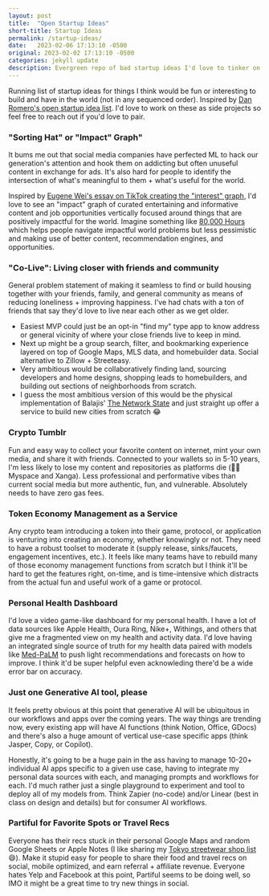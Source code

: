 ```yaml
---
layout: post
title:  "Open Startup Ideas"
short-title: Startup Ideas
permalink: /startup-ideas/
date:   2023-02-06 17:13:10 -0500
original: 2023-02-02 17:13:10 -0500
categories: jekyll update
description: Evergreen repo of bad startup ideas I'd love to tinker on.
---
```


Running list of startup ideas for things I think would be fun or interesting to build and have in the world (not in any sequenced order). Inspired by [Dan Romero's open startup idea list](https://danromero.org/free-startup-ideas.html). I'd love to work on these as side projects so feel free to reach out if you'd love to pair.


### **"Sorting Hat" or "Impact" Graph"**
It bums me out that social media companies have perfected ML to hack our generation's attention and hook them on addicting but often unuseful content in exchange for ads. It's also hard for people to identify the intersection of what's meaningful to them + what's useful for the world. 

Inspired by <a href="https://www.eugenewei.com/blog/2020/8/3/tiktok-and-the-sorting-hat">Eugene Wei's essay on TikTok creating the "interest" graph</a>, I'd love to see an "impact" graph of curated entertaining and informative content and job opportunities vertically focused around things that are positively impactful for the world. Imagine something like <a href="https://80000hours.org/">80,000 Hours</a> which helps people navigate impactful world problems but less pessimistic and making use of better content, recommendation engines, and opportunities.


### **"Co-Live": Living closer with friends and community**
General problem statement of making it seamless to find or build housing together with your friends, family, and general community as means of reducing loneliness + improving happiness. I've had chats with a ton of friends that say they'd love to live near each other as we get older. 

- Easiest MVP could just be an opt-in "find my" type app to know address or general vicinity of where your close friends live to keep in mind.
- Next up might be a group search, filter, and bookmarking experience layered on top of Google Maps, MLS data, and homebuilder data. Social alternative to Zillow + Streeteasy.
- Very ambitious would be collaboratively finding land, sourcing developers and home designs, shopping leads to homebuilders, and building out sections of neighborhoods from scratch.
- I guess the most ambitious version of this would be the physical implementation of Balajis' [The Network State](https://thenetworkstate.com/) and just straight up offer a service to build new cities from scratch 😂


### **Crypto Tumblr**
Fun and easy way to collect your favorite content on internet, mint your own media, and share it with friends. Connected to your wallets so in 5-10 years, I'm less likely to lose my content and repositories as platforms die (👋🏼 Myspace and Xanga). Less professional and performative vibes than current social media but more authentic, fun, and vulnerable. Absolutely needs to have zero gas fees.


### Token Economy Management as a Service
Any crypto team introducing a token into their game, protocol, or application is venturing into creating an economy, whether knowingly or not. They need to have a robust toolset to moderate it (supply release, sinks/faucets, engagement incentives, etc.). It feels like many teams have to rebuild many of those economy management functions from scratch but I think it'll be hard to get the features right, on-time, and is time-intensive which distracts from the actual fun and useful work of a game or protocol.


### Personal Health Dashboard
I'd love a video game-like dashboard for my personal health. I have a lot of data sources like Apple Health, Oura Ring, Nike+, Withings, and others that give me a fragmented view on my health and activity data. I'd love having an integrated single source of truth for my health data paired with models like [Med-PaLM](https://pharmaphorum.com/news/google-and-deepmind-share-work-on-medical-chatbot-med-palm/) to push light recommendations and forecasts on how to improve. I think it'd be super helpful even acknowleding there'd be a wide error bar on accuracy. 


### Just one Generative AI tool, please
It feels pretty obvious at this point that generative AI will be ubiquitous in our workflows and apps over the coming years. The way things are trending now, every existing app will have AI functions (think Notion, Office, GDocs) and there's also a huge amount of vertical use-case specific apps (think Jasper, Copy, or Copilot). 

Honestly, it's going to be a huge pain in the ass having to manage 10-20+ individual AI apps specific to a given use case, having to integrate my personal data sources with each, and managing prompts and workflows for each. I'd much rather just a single playground to experiment and tool to deploy all of my models from. Think Zapier (no-code) and/or Linear (best in class on design and details) but for consumer AI workflows.


### Partiful for Favorite Spots or Travel Recs
Everyone has their recs stuck in their personal Google Maps and random Google Sheets or Apple Notes (I like sharing my [Tokyo streetwear shop list](https://goo.gl/maps/BMaDtXQ5Pz24rNar5) 😄). Make it stupid easy for people to share their food and travel recs on social, mobile optimized, and earn referral + affiliate revenue. Everyone hates Yelp and Facebook at this point, Partiful seems to be doing well, so IMO it might be a great time to try new things in social. 


